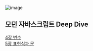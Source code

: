 ![image](https://user-images.githubusercontent.com/18201794/146094561-ff0bd0f8-6b73-4f45-b469-7376ae7e9897.png)

## 모던 자바스크립트 Deep Dive

[4장 변수](/modern-js-deepdive/4장%20변수)  
[5장 표현식과 문](/modern-js-deepdive/5장%20표현식과%20문)